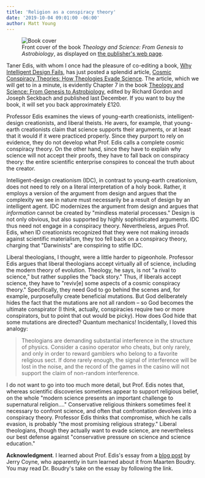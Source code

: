 ```yaml
---
title: 'Religion as a conspiracy theory'
date: '2019-10-04 09:01:00 -06:00'
author: Matt Young
---
```

<figure>
<img src="{{ site.baseurl }}/uploads/2019/Edis_Conspiracy_Theories_Cover.jpg" alt="Book cover"/>
<figcaption>Front cover of the book <i>Theology and Science: From Genesis to Astrobiology</i>, as displayed on <a href="https://www.amazon.co.uk/Theology-Science-Genesis-Astrobiology-General/dp/9813235039">the publisher's web page</a>.
</figcaption>
</figure>

Taner Edis, with whom I once had the pleasure of co-editing a book, <a href="https://www.amazon.com/Why-Intelligent-Design-Fails-Creationism/dp/081353433X">Why Intelligent Design Fails</a>, has just posted a splendid article, <a href="https://www.researchgate.net/publication/329780971_Cosmic_Conspiracy_Theories_How_Theologies_Evade_Science_From_Genesis_to_Astrobiology">Cosmic Conspiracy Theories: How Theologies Evade Science</a>. The article, which we will get to in a minute, is evidently Chapter 7 in the book <a href="https://www.worldscientific.com/worldscibooks/10.1142/10851">Theology and Science: From Genesis to Astrobiology</a>, edited by Richard Gordon and Joseph Seckbach and published last December.  If you want to buy the book, it will set you back approximately £120. 

Professor Edis examines the views of young-earth creationists, intelligent-design creationists, and liberal theists. He avers, for example, that young-earth creationists claim that science supports their arguments, or at least that it would if it were practiced properly. Since they purport to rely on evidence, they do not develop what Prof. Edis calls a complete cosmic conspiracy theory. On the other hand, since they have to explain why science will not accept their proofs, they have to fall back on conspiracy theory: the entire scientific enterprise conspires to conceal the truth about the creator.

<!--more-->

Intelligent-design creationism (IDC), in contrast to young-earth creationism, does not need to rely on a literal interpretation of a holy book. Rather, it employs a version of the argument from design and argues that the complexity we see in nature must necessarily be a result of design by an intelligent agent. IDC modernizes the argument from design and argues that <i>information</i> cannot be created by "mindless material processes." Design is not only obvious, but also supported by highly sophisticated arguments. IDC thus need not engage in a conspiracy theory. Nevertheless, argues Prof. Edis, when ID creationists recognized that they were not making inroads against scientific materialism, they too fell back on a conspiracy theory, charging that "Darwinists" are conspiring to stifle IDC.

Liberal theologians, I thought, were a little harder to pigeonhole. Professor Edis argues that liberal theologians accept virtually all of science, including the modern theory of evolution. Theology, he says, is not "a rival to science," but rather supplies the "back story." Thus, if liberals accept science, they have to "reviv[e] some aspects of a cosmic conspiracy theory." Specifically, they need God to go behind the scenes and, for example, purposefully create beneficial mutations. But God deliberately hides the fact that the mutations are not all random – so God becomes the ultimate conspirator (I think, actually, conspiracies require two or more conspirators, but to point that out would be picky). How does God hide that some mutations are directed? Quantum mechanics! Incidentally, I loved this analogy:
<blockquote>Theologians are demanding substantial interference in the structure of physics. Consider a casino operator who cheats, but only rarely, and only in order to reward gamblers who belong to a favorite religious sect. If done rarely enough, the signal of interference will be lost in the noise, and the record of the games in the casino will not support the claim of non-random interference. </blockquote>

I do not want to go into too much more detail, but Prof. Edis notes that, whereas scientific discoveries sometimes appear to support religious belief, on the whole "modern science presents an important challenge to supernatural religion…." Conservative religious thinkers sometimes feel it necessary to confront science, and often that confrontation devolves into a conspiracy theory. Professor Edis thinks that compromise, which he calls evasion, is probably "the most promising religious strategy." Liberal theologians, though they actually want to evade science, are nevertheless our best defense against "conservative pressure on science and science education."


<strong>Acknowledgment</strong>. I learned about Prof. Edis's essay from a <a href="https://whyevolutionistrue.wordpress.com/2019/10/02/why-theological-challenges-to-science-resemble-conspiracy-theories/">blog post</a> by Jerry Coyne, who apparently in turn learned about it from Maarten Boudry. You may read Dr. Boudry's take on the essay by following the link.







